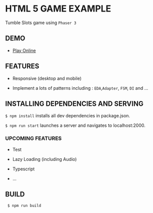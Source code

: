 # HTML 5 GAME EXAMPLE

Tumble Slots game using `Phaser 3`

## DEMO

- [Play Online](https://mb-ui.github.io/tumble-slots-game/)

## FEATURES

- Responsive (desktop and mobile)

- Implement a lots of patterns including : `EDA`,`Adapter`, `FSM`, `DI` and ...


## INSTALLING DEPENDENCIES AND SERVING

`$ npm install` installs all dev dependencies in package.json.

`$ npm run start` launches a server and navigates to localhost:2000.


### UPCOMING FEATURES

- Test

- Lazy Loading (including Audio)

- Typescript

- ...


## BUILD

```js
 $ npm run build
```
